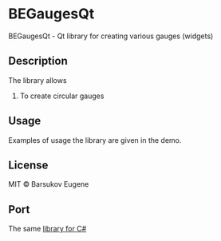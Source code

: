 # BEGaugesQt
BEGaugesQt - Qt library for creating various gauges (widgets)

## Description
The library allows
1. To create circular gauges

## Usage
Examples of usage the library are given in the demo.

## License
MIT © Barsukov Eugene

## Port
The same [library for C#](https://github.com/EugeneBA/BEGaugesCsh)
